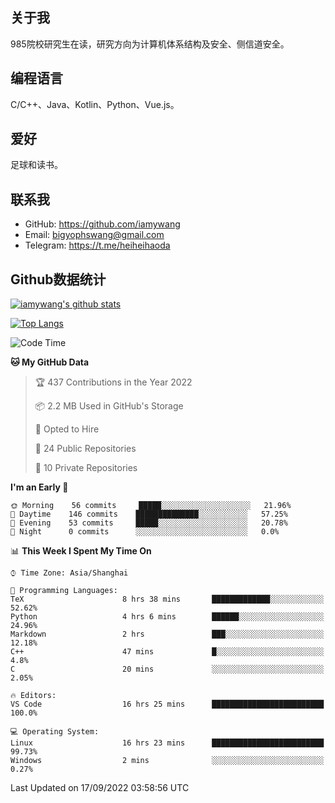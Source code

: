 ## 关于我

985院校研究生在读，研究方向为计算机体系结构及安全、侧信道安全。

## 编程语言

C/C++、Java、Kotlin、Python、Vue.js。

## 爱好

足球和读书。

## 联系我

- GitHub: https://github.com/iamywang
- Email: bigyophswang@gmail.com
- Telegram: https://t.me/heiheihaoda

## Github数据统计

[![iamywang's github stats](https://github-readme-stats.vercel.app/api?username=iamywang&count_private=true&show_icons=true)]()

[![Top Langs](https://github-readme-stats.vercel.app/api/top-langs/?username=iamywang&layout=compact)]()

<!--START_SECTION:waka-->
![Code Time](http://img.shields.io/badge/Code%20Time-557%20hrs%201%20min-blue)

**🐱 My GitHub Data** 

> 🏆 437 Contributions in the Year 2022
 > 
> 📦 2.2 MB Used in GitHub's Storage 
 > 
> 💼 Opted to Hire
 > 
> 📜 24 Public Repositories 
 > 
> 🔑 10 Private Repositories  
 > 
**I'm an Early 🐤** 

```text
🌞 Morning    56 commits     █████░░░░░░░░░░░░░░░░░░░░   21.96% 
🌆 Daytime    146 commits    ██████████████░░░░░░░░░░░   57.25% 
🌃 Evening    53 commits     █████░░░░░░░░░░░░░░░░░░░░   20.78% 
🌙 Night      0 commits      ░░░░░░░░░░░░░░░░░░░░░░░░░   0.0%

```


📊 **This Week I Spent My Time On** 

```text
⌚︎ Time Zone: Asia/Shanghai

💬 Programming Languages: 
TeX                      8 hrs 38 mins       █████████████░░░░░░░░░░░░   52.62% 
Python                   4 hrs 6 mins        ██████░░░░░░░░░░░░░░░░░░░   24.96% 
Markdown                 2 hrs               ███░░░░░░░░░░░░░░░░░░░░░░   12.18% 
C++                      47 mins             █░░░░░░░░░░░░░░░░░░░░░░░░   4.8% 
C                        20 mins             ░░░░░░░░░░░░░░░░░░░░░░░░░   2.05%

🔥 Editors: 
VS Code                  16 hrs 25 mins      █████████████████████████   100.0%

💻 Operating System: 
Linux                    16 hrs 23 mins      █████████████████████████   99.73% 
Windows                  2 mins              ░░░░░░░░░░░░░░░░░░░░░░░░░   0.27%

```


 Last Updated on 17/09/2022 03:58:56 UTC
<!--END_SECTION:waka-->
